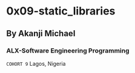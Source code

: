 # 0x09-static_libraries
## By Akanji Michael
### ALX-Software Engineering Programming
``` COHORT 9 ```
Lagos, Nigeria
